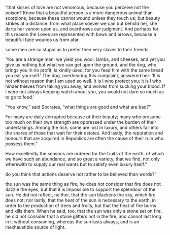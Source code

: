 “that kisses of love are not venomous, because you perceive not the poison? Know that a beautiful person is a more dangerous animal than scorpions, because these cannot wound unless they touch us; but beauty strikes at a distance: from what place soever we can but behold her, she darts her venom upon us, and overthrows our judgment. And perhaps for this reason the Loves are represented with bows and arrows, because a beautiful face wounds us from afar. 


some men are so stupid as to prefer their very slaves to their friends. 


‘You are a strange man; we yield you wool, lambs, and cheeses, and yet you give us nothing but what we can get upon the ground; and the dog, who brings you in no profit, is kindly used, for you feed him with the same bread you eat yourself.’ The dog, overhearing this complaint, answered her: ‘It is not without reason that I am used so well. It is I who protect you; it is I who hinder thieves from taking you away, and wolves from sucking your blood. If I were not always keeping watch about you, you would not dare so much as to go to feed.’ 


“You know,” said Socrates, “what things are good and what are bad?” 


For many are daily corrupted because of their beauty; many who presume too much on their own strength are oppressed under the burden of their undertakings. Among the rich, some are lost in luxury, and others fall into the snares of those that wait for their estates. And lastly, the reputation and honours that are acquired in Republics are often the cause of their ruin who possess them.” 


How excellently the seasons are ordered for the fruits of the earth, of which we have such an abundance, and so great a variety, that we find, not only wherewith to supply our real wants but to satisfy even luxury itself.” 


do you think that actions deserve not rather to be believed than words?” 


the sun was the same thing as fire, he does not consider that fire does not dazzle the eyes, but that it is impossible to support the splendour of the sun. He did not reflect, neither, that the sun blackens the sky, which fire does not; nor lastly, that the heat of the sun is necessary to the earth, in order to the production of trees and fruits, but that the heat of fire burns and kills them. When he said, too, that the sun was only a stone set on fire, he did not consider that a stone glitters not in the fire, and cannot last long in it without consuming, whereas the sun lasts always, and is an inexhaustible source of light. 


